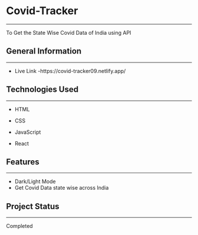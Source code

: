<h1>Covid-Tracker</h1>
<hr>
<p>To Get the State Wise Covid Data of India using API</p>
<h2>General Information</h2>
<hr>
<ul>
<li>Live Link -https://covid-tracker09.netlify.app/ </li>
</ul>
<h2>Technologies Used</h2>
<hr>
<ul>
<li>HTML</li>
</ul>
<ul>
<li>CSS</li>
</ul>
<ul>
<li>JavaScript</li>
</ul>
<ul>
<li>React</li>
</ul>
<h2>Features</h2>
<hr>
<ul>
<li>Dark/Light Mode</li>
<li>Get Covid Data state wise across India</li>
</ul>
<h2>Project Status</h2>
<hr><p>Completed</p>
